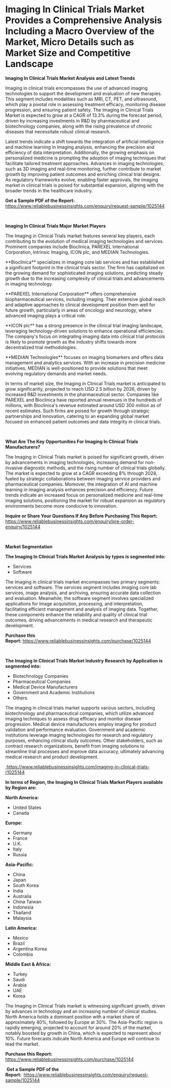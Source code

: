 <p><h1>Imaging In Clinical Trials Market Provides a Comprehensive Analysis Including a Macro Overview of the Market, Micro Details such as Market Size and Competitive Landscape</h1></p><p><strong>Imaging In Clinical Trials Market Analysis and Latest Trends</strong></p>
<p><p>Imaging in clinical trials encompasses the use of advanced imaging technologies to support the development and evaluation of new therapies. This segment includes modalities such as MRI, CT, PET, and ultrasound, which play a pivotal role in assessing treatment efficacy, monitoring disease progression, and ensuring patient safety. The Imaging in Clinical Trials Market is expected to grow at a CAGR of 13.3% during the forecast period, driven by increasing investments in R&D by pharmaceutical and biotechnology companies, along with the rising prevalence of chronic diseases that necessitate robust clinical research.</p><p>Latest trends indicate a shift towards the integration of artificial intelligence and machine learning in imaging analysis, enhancing the precision and efficiency of data interpretation. Additionally, the growing emphasis on personalized medicine is prompting the adoption of imaging techniques that facilitate tailored treatment approaches. Advances in imaging technologies, such as 3D imaging and real-time monitoring, further contribute to market growth by improving patient outcomes and enriching clinical trial designs. As regulatory frameworks evolve, enabling faster approvals, the imaging market in clinical trials is poised for substantial expansion, aligning with the broader trends in the healthcare industry.</p></p>
<p><strong>Get a Sample PDF of the Report:&nbsp;</strong> <a href="https://www.reliablebusinessinsights.com/enquiry/request-sample/1025144?utm_campaign=3248&utm_medium=2&utm_source=Github&utm_content=ia&utm_term=17042025&utm_id=imaging-in-clinical-trials">https://www.reliablebusinessinsights.com/enquiry/request-sample/1025144</a></p>
<p>&nbsp;</p>
<p><strong>Imaging In Clinical Trials Major Market Players</strong></p>
<p><p>The Imaging in Clinical Trials market features several key players, each contributing to the evolution of medical imaging technologies and services. Prominent companies include Bioclinica, PAREXEL International Corporation, Intrinsic Imaging, ICON plc, and MEDIAN Technologies.</p><p>**Bioclinica** specializes in imaging core lab services and has established a significant footprint in the clinical trials sector. The firm has capitalized on the growing demand for sophisticated imaging solutions, predicting steady growth due to the increasing complexity of clinical trials and advancements in imaging technology.</p><p>**PAREXEL International Corporation** offers comprehensive biopharmaceutical services, including imaging. Their extensive global reach and adaptive approaches to clinical development position them well for future growth, particularly in areas of oncology and neurology, where advanced imaging plays a critical role.</p><p>**ICON plc** has a strong presence in the clinical trial imaging landscape, leveraging technology-driven solutions to enhance operational efficiencies. The company's focus on integrating imaging data into clinical trial protocols is likely to promote growth as the industry shifts towards more decentralized trial methodologies.</p><p>**MEDIAN Technologies** focuses on imaging biomarkers and offers data management and analytics services. With an increase in precision medicine initiatives, MEDIAN is well-positioned to provide solutions that meet evolving regulatory demands and market needs.</p><p>In terms of market size, the Imaging in Clinical Trials market is anticipated to grow significantly, projected to reach USD 2.5 billion by 2026, driven by increased R&D investments in the pharmaceutical sector. Companies like PAREXEL and Bioclinica have reported annual revenues in the hundreds of millions, with Bioclinica's revenue estimated around USD 300 million as of recent estimates. Such firms are poised for growth through strategic partnerships and innovation, catering to an expanding global market focused on enhanced patient outcomes and data integrity in clinical trials.</p></p>
<p>&nbsp;</p>
<p><strong>What Are The Key Opportunities For Imaging In Clinical Trials Manufacturers?</strong></p>
<p><p>The Imaging in Clinical Trials market is poised for significant growth, driven by advancements in imaging technologies, increasing demand for non-invasive diagnostic methods, and the rising number of clinical trials globally. The market is expected to grow at a CAGR exceeding 8% through 2028, fueled by strategic collaborations between imaging service providers and pharmaceutical companies. Moreover, the integration of AI and machine learning in imaging analysis enhances precision and efficiency. Future trends indicate an increased focus on personalized medicine and real-time imaging solutions, positioning the market for robust expansion as regulatory environments become more conducive to innovation.</p></p>
<p><strong>Inquire or Share Your Questions If Any Before Purchasing This Report:</strong> <a href="https://www.reliablebusinessinsights.com/enquiry/pre-order-enquiry/1025144?utm_campaign=3248&utm_medium=2&utm_source=Github&utm_content=ia&utm_term=17042025&utm_id=imaging-in-clinical-trials">https://www.reliablebusinessinsights.com/enquiry/pre-order-enquiry/1025144</a></p>
<p>&nbsp;</p>
<p><strong>Market Segmentation</strong></p>
<p><strong>The Imaging In Clinical Trials Market Analysis by types is segmented into:</strong></p>
<p><ul><li>Services</li><li>Software</li></ul></p>
<p><p>The imaging in clinical trials market encompasses two primary segments: services and software. The services segment includes imaging core lab services, image analysis, and archiving, ensuring accurate data collection and evaluation. Meanwhile, the software segment involves specialized applications for image acquisition, processing, and interpretation, facilitating efficient management and analysis of imaging data. Together, these components enhance the reliability and quality of clinical trial outcomes, driving advancements in medical research and therapeutic development.</p></p>
<p><strong>Purchase this Report:&nbsp;</strong><a href="https://www.reliablebusinessinsights.com/purchase/1025144?utm_campaign=3248&utm_medium=2&utm_source=Github&utm_content=ia&utm_term=17042025&utm_id=imaging-in-clinical-trials">https://www.reliablebusinessinsights.com/purchase/1025144</a></p>
<p>&nbsp;</p>
<p><strong>The Imaging In Clinical Trials Market Industry Research by Application is segmented into:</strong></p>
<p><ul><li>Biotechnology Companies</li><li>Pharmaceutical Companies</li><li>Medical Device Manufacturers</li><li>Government and Academic Institutions</li><li>Others</li></ul></p>
<p><p>The imaging in clinical trials market supports various sectors, including biotechnology and pharmaceutical companies, which utilize advanced imaging techniques to assess drug efficacy and monitor disease progression. Medical device manufacturers employ imaging for product validation and performance evaluation. Government and academic institutions leverage imaging technologies for research and regulatory purposes, enhancing clinical study outcomes. Other stakeholders, such as contract research organizations, benefit from imaging solutions to streamline trial processes and improve data accuracy, ultimately advancing medical research and product development.</p></p>
<p><a href="https://www.reliablebusinessinsights.com/imaging-in-clinical-trials-r1025144?utm_campaign=3248&utm_medium=2&utm_source=Github&utm_content=ia&utm_term=17042025&utm_id=imaging-in-clinical-trials">&nbsp;https://www.reliablebusinessinsights.com/imaging-in-clinical-trials-r1025144</a></p>
<p><strong>In terms of Region, the Imaging In Clinical Trials Market Players available by Region are:</strong></p>
<p>
    <p> <strong> North America: </strong>
        <ul>
            <li>United States</li>
            <li>Canada</li>
        </ul>
        </p> 
    <p> <strong> Europe: </strong>
        <ul>
            <li>Germany</li>
            <li>France</li>
            <li>U.K.</li>
            <li>Italy</li>
            <li>Russia</li>
        </ul>
        </p> 
    <p> <strong> Asia-Pacific: </strong>
        <ul>
            <li>China</li>
            <li>Japan</li>
            <li>South Korea</li>
            <li>India</li>
            <li>Australia</li>
            <li>China Taiwan</li>
            <li>Indonesia</li>
            <li>Thailand</li>
            <li>Malaysia</li>
        </ul>
        </p> 
    <p> <strong> Latin America: </strong>
        <ul>
            <li>Mexico</li>
            <li>Brazil</li>
            <li>Argentina Korea</li>
            <li>Colombia</li>
        </ul>
        </p> 
    <p> <strong> Middle East & Africa: </strong>
        <ul>
            <li>Turkey</li>
            <li>Saudi</li>
            <li>Arabia</li>
            <li>UAE</li>
            <li>Korea</li>
        </ul>
    </p>
    </p>
<p><p>The Imaging in Clinical Trials market is witnessing significant growth, driven by advances in technology and an increasing number of clinical studies. North America holds a dominant position with a market share of approximately 40%, followed by Europe at 30%. The Asia-Pacific region is rapidly emerging, projected to account for around 20% of the market, notably boosted by growth in China, which is expected to represent about 10%. Future forecasts indicate North America and Europe will continue to lead the market.</p></p>
<p><strong>Purchase this Report: </strong><a href="https://www.reliablebusinessinsights.com/purchase/1025144?utm_campaign=3248&utm_medium=2&utm_source=Github&utm_content=ia&utm_term=17042025&utm_id=imaging-in-clinical-trials">https://www.reliablebusinessinsights.com/purchase/1025144</a></p>
<p>&nbsp;<strong>Get a Sample PDF of the Report:&nbsp;&nbsp;</strong><a href="https://www.reliablebusinessinsights.com/enquiry/request-sample/1025144?utm_campaign=3248&utm_medium=2&utm_source=Github&utm_content=ia&utm_term=17042025&utm_id=imaging-in-clinical-trials">https://www.reliablebusinessinsights.com/enquiry/request-sample/1025144</a></p>
<p><strong></strong></p>
<p><p></p><p></p><p></p></p>